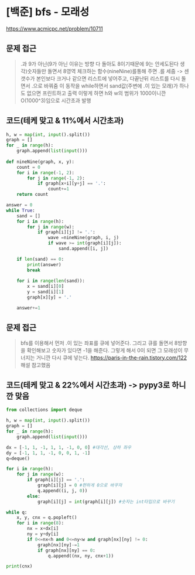 # [백준] bfs - 모래성
https://www.acmicpc.net/problem/10711

## 문제 접근 
> .과 9가 아닌(9가 아닌 이유는 방향 다 돌아도 8이기때문에 9는 안세도된다 생각)숫자들만 돌면서 8영역 체크하는 함수(nineNine)를통해 주면 .를 세줌 -> 센 갯수가 본인보다 크거나 같으면 리스트에 넣어주고, 다끝난뒤 리스트를 다시 돌면서 .으로 바꿔줌 이 동작을 while하면서 sand값(주변에 .이 있는 모래)가 하나도 없으면 프린트하고 출력
> 이렇게 하면 h와 w의 범위가 1000이니깐 O(1000^3)임으로 시간초과 발행 

## 코드(테케 맞고 & 11%에서 시간초과)
```python
h, w = map(int, input().split())
graph = []
for _ in range(h):
    graph.append(list(input()))
    
def nineNine(graph, x, y):
    count = 0
    for i in range(-1, 2):
        for j in range(-1, 2):
            if graph[x+i][y+j] == '.':
                count+=1
    return count   

answer = 0
while True:
    sand = []
    for i in range(h):
        for j in range(w):
            if graph[i][j] != '.':
                wave =nineNine(graph, i, j)
                if wave >= int(graph[i][j]):
                    sand.append([i, j])

    if len(sand) == 0:
        print(answer)
        break
                         
    for i in range(len(sand)):
        x = sand[i][0]
        y = sand[i][1]
        graph[x][y] = '.'

    answer+=1
```
    
## 문제 접근 
> bfs를 이용해서 먼저 .이 있는 좌표를 큐에 넣어준다. 그리고 큐를 돌면서 8방향을 확인해보고 숫자가 있다면 -1을 해준다. 그렇게 해서 0이 되면 그 모래성이 무너지는 거니깐 다시 큐에 넣는다. 
> https://paris-in-the-rain.tistory.com/122 
> 해설 참고했음

## 코드(테케 맞고 & 22%에서 시간초과) -> pypy3로 하니깐 맞음
```python
from collections import deque

h, w = map(int, input().split())
graph = []
for _ in range(h):
    graph.append(list(input()))

dx = [-1, 1, -1, 1, 1, -1, 0, 0] #대각선, 상하 좌우
dy = [-1, 1, 1, -1, 0, 0, 1, -1]
q=deque()

for i in range(h):
    for j in range(w):
        if graph[i][j] == '.':
            graph[i][j] = 0 #편하게 0으로 바꾸자
            q.append((i, j, 0))
        else:
            graph[i][j] = int(graph[i][j]) #숫자는 int타입으로 바꾸기

while q:
    x, y, cnx = q.popleft()
    for i in range(8):
        nx = x+dx[i]
        ny = y+dy[i]
        if 0<=nx<h and 0<=ny<w and graph[nx][ny] != 0:
            graph[nx][ny]-=1
            if graph[nx][ny] == 0:
                q.append((nx, ny, cnx+1))

print(cnx)
